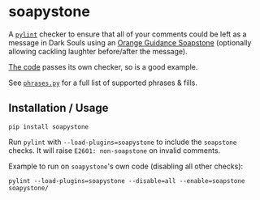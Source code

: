 # soapystone

A [`pylint`](http://pylint.pycqa.org/en/latest/) checker to ensure that all of your comments could be left as a message in Dark Souls using an [Orange Guidance Soapstone](https://darksouls.fandom.com/wiki/Messages) (optionally allowing cackling laughter before/after the message).

[The code](soapystone/checker.py) passes its own checker, so is a good example.

See [`phrases.py`](soapystone/phrases.py) for a full list of supported phrases & fills.

## Installation / Usage

```
pip install soapystone
```

Run `pylint` with `--load-plugins=soapystone` to include the `soapstone` checks. It will raise `E2601: non-soapstone` on invalid comments.

Example to run on `soapystone`'s own code (disabling all other checks):
```
pylint --load-plugins=soapystone --disable=all --enable=soapstone soapystone/
```
